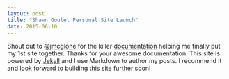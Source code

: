 ```yaml
---
layout: post
title: "Shawn Goulet Personal Site Launch"
date: 2015-06-10
---
```


Shout out to [@jmcglone](https://github.com/jmcglone) for the killer [documentation](http://jmcglone.com/guides/github-pages/) helping me finally put my 1st site together. Thanks for your awesome documentation.  This site is powered by [Jekyll](http://jekyllrb.com) and I use Markdown to author my posts. I recommend it and look forward to building this site further soon!
